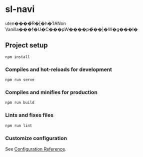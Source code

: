# sl-navi

uten����̃R�[�h�ɁANon Vanilla���f�U�C���ҏW����p�̃��|�W�g���ł�

## Project setup
```
npm install
```

### Compiles and hot-reloads for development
```
npm run serve
```

### Compiles and minifies for production
```
npm run build
```

### Lints and fixes files
```
npm run lint
```

### Customize configuration
See [Configuration Reference](https://cli.vuejs.org/config/).
